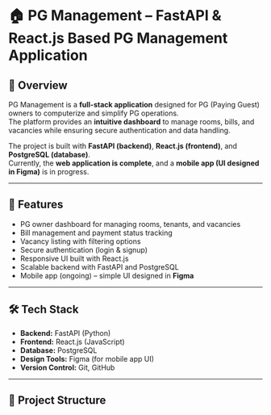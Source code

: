 # 🏠 PG Management – FastAPI & React.js Based PG Management Application

## 📌 Overview
PG Management is a **full-stack application** designed for PG (Paying Guest) owners to computerize and simplify PG operations.  
The platform provides an **intuitive dashboard** to manage rooms, bills, and vacancies while ensuring secure authentication and data handling.  

The project is built with **FastAPI (backend)**, **React.js (frontend)**, and **PostgreSQL (database)**.  
Currently, the **web application is complete**, and a **mobile app (UI designed in Figma)** is in progress.

---

## 🚀 Features
- PG owner dashboard for managing rooms, tenants, and vacancies  
- Bill management and payment status tracking  
- Vacancy listing with filtering options  
- Secure authentication (login & signup)  
- Responsive UI built with React.js  
- Scalable backend with FastAPI and PostgreSQL  
- Mobile app (ongoing) – simple UI designed in **Figma**  

---

## 🛠️ Tech Stack
- **Backend:** FastAPI (Python)  
- **Frontend:** React.js (JavaScript)  
- **Database:** PostgreSQL  
- **Design Tools:** Figma (for mobile app UI)  
- **Version Control:** Git, GitHub  

---

## 📂 Project Structure
